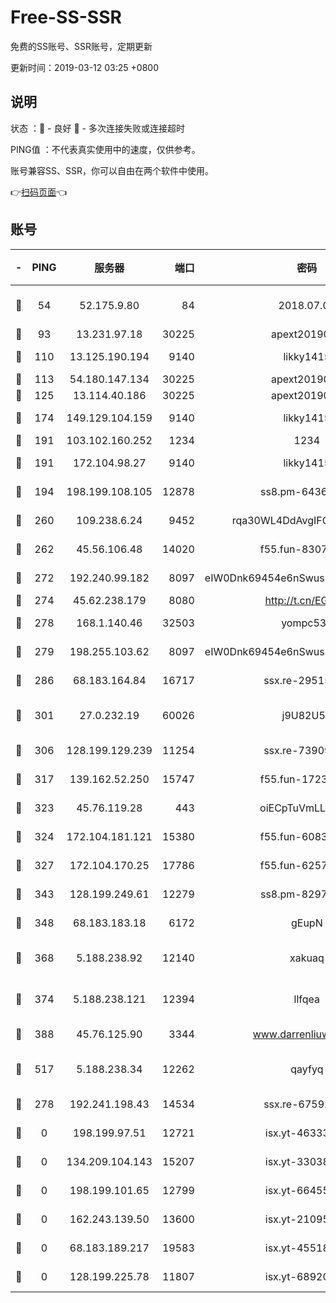 # Free-SS-SSR

免费的SS账号、SSR账号，定期更新

更新时间：2019-03-12 03:25 +0800

## 说明

状态     ：🙂 - 良好 🙁 - 多次连接失败或连接超时

PING值   ：不代表真实使用中的速度，仅供参考。

账号兼容SS、SSR，你可以自由在两个软件中使用。

👉[扫码页面](https://liesauer.github.io/Free-SS-SSR/)👈

## 账号

|-|PING|服务器|端口|密码|加密方式|区域|
|:----:|:----:|:-----:|-----:|:----:|:----:|:----:|
|🙂|54|52.175.9.80|84|2018.07.07|chacha20-ietf-poly1305|HK|
|🙂|93|13.231.97.18|30225|apext2019006|chacha20|JP|
|🙂|110|13.125.190.194|9140|likky1415|aes-256-cfb|KR|
|🙂|113|54.180.147.134|30225|apext2019006|chacha20|KR|
|🙂|125|13.114.40.186|30225|apext2019006|chacha20|JP|
|🙂|174|149.129.104.159|9140|likky1415|aes-256-cfb|HK|
|🙂|191|103.102.160.252|1234|1234|rc4-md5|JP|
|🙂|191|172.104.98.27|9140|likky1415|aes-256-cfb|JP|
|🙂|194|198.199.108.105|12878|ss8.pm-64367919|aes-256-cfb|US|
|🙂|260|109.238.6.24|9452|rqa30WL4DdAvgIFG6Fs3znzTa|aes-256-cfb|FR|
|🙂|262|45.56.106.48|14020|f55.fun-83074215|aes-256-cfb|US|
|🙂|272|192.240.99.182|8097|eIW0Dnk69454e6nSwuspv9DmS201tQ0D|aes-256-cfb|US|
|🙂|274|45.62.238.179|8080|http://t.cn/EGJIyrl|rc4-md5|CA|
|🙂|278|168.1.140.46|32503|yompc535|aes-256-cfb|AU|
|🙂|279|198.255.103.62|8097|eIW0Dnk69454e6nSwuspv9DmS201tQ0D|aes-256-cfb|US|
|🙂|286|68.183.164.84|16717|ssx.re-29515291|aes-256-cfb|US|
|🙂|301|27.0.232.19|60026|j9U82U53|xchacha20-ietf-poly1305|HK|
|🙂|306|128.199.129.239|11254|ssx.re-73909730|aes-256-cfb|SG|
|🙂|317|139.162.52.250|15747|f55.fun-17230136|aes-256-cfb|SG|
|🙂|323|45.76.119.28|443|oiECpTuVmLLxk4Ts|aes-256-cfb|AU|
|🙂|324|172.104.181.121|15380|f55.fun-60831273|aes-256-cfb|SG|
|🙂|327|172.104.170.25|17786|f55.fun-62574442|aes-256-cfb|SG|
|🙂|343|128.199.249.61|12279|ss8.pm-82976192|aes-256-cfb|SG|
|🙂|348|68.183.183.18|6172|gEupN|aes-256-cfb|SG|
|🙂|368|5.188.238.92|12140|xakuaq|chacha20-ietf-poly1305|BR|
|🙂|374|5.188.238.121|12394|llfqea|chacha20-ietf-poly1305|BR|
|🙂|388|45.76.125.90|3344|www.darrenliuwei.com|aes-256-cfb|AU|
|🙂|517|5.188.238.34|12262|qayfyq|chacha20-ietf-poly1305|BR|
|🙂|278|192.241.198.43|14534|ssx.re-67592284|aes-256-cfb|US|
|🙁|0|198.199.97.51|12721|isx.yt-46333014|aes-256-cfb|US|
|🙁|0|134.209.104.143|15207|isx.yt-33038399|aes-256-cfb|SG|
|🙁|0|198.199.101.65|12799|isx.yt-66455853|aes-256-cfb|US|
|🙁|0|162.243.139.50|13600|isx.yt-21095974|aes-256-cfb|US|
|🙁|0|68.183.189.217|19583|isx.yt-45518424|aes-256-cfb|SG|
|🙁|0|128.199.225.78|11807|isx.yt-68920390|aes-256-cfb|SG|
